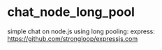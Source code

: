 chat_node_long_pool
============

simple chat on node.js using long pooling:
express: https://github.com/strongloop/expressjs.com
